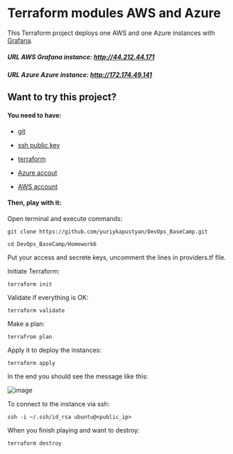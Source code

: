 # Terraform modules AWS and Azure
This Terraform project deploys one AWS and one Azure instances with [Grafana](https://grafana.com).

##### URL AWS Grafana instance: http://44.212.44.171
##### URL Azure Azure instance: http://172.174.49.141

## Want to try this project?
#### You need to have:
- [git](https://git-scm.com/book/en/v2/Getting-Started-Installing-Git)

- [ssh public key](https://www.ssh.com/academy/ssh/keygen)

- [terraform](https://developer.hashicorp.com/terraform/tutorials/aws-get-started/install-cli)

- [Azure accout](https://azure.microsoft.com/en-us/free/)

- [AWS account](https://aws.amazon.com/free/?all-free-tier.sort-by=item.additionalFields.SortRank&all-free-tier.sort-order=asc&awsf.Free%20Tier%20Types=*all&awsf.Free%20Tier%20Categories=*all)


#### Then, play with it:

Open terminal and execute commands:

`git clone https://github.com/yuriykapustyan/DevOps_BaseCamp.git` 

`cd DevOps_BaseCamp/Homework6`

Put your access and secrete keys, uncomment the lines in providers.tf file.

Initiate Terraform:

`terraform init`

Validate if everything is OK:

`terraform validate`

Make a plan:

`terrafrom plan`

Apply it to deploy the instances:

`terraform apply`

In the end you should see the message like this:

![image](https://user-images.githubusercontent.com/12457843/210130632-751edbd2-de6d-4371-a790-625b9095aa37.png)

To connect to the instance via ssh:

`ssh -i ~/.ssh/id_rsa ubuntu@<public_ip>`

When you finish playing and want to destroy: 

`terraform destroy`
